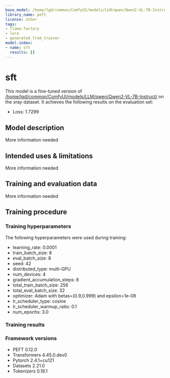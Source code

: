 ```yaml
---
base_model: /home/lgd/common/ComfyUI/models/LLM/qwen/Qwen2-VL-7B-Instruct/
library_name: peft
license: other
tags:
- llama-factory
- lora
- generated_from_trainer
model-index:
- name: sft
  results: []
---
```


<!-- This model card has been generated automatically according to the information the Trainer had access to. You
should probably proofread and complete it, then remove this comment. -->

# sft

This model is a fine-tuned version of [/home/lgd/common/ComfyUI/models/LLM/qwen/Qwen2-VL-7B-Instruct/](https://huggingface.co//home/lgd/common/ComfyUI/models/LLM/qwen/Qwen2-VL-7B-Instruct/) on the xray dataset.
It achieves the following results on the evaluation set:
- Loss: 1.7299

## Model description

More information needed

## Intended uses & limitations

More information needed

## Training and evaluation data

More information needed

## Training procedure

### Training hyperparameters

The following hyperparameters were used during training:
- learning_rate: 0.0001
- train_batch_size: 8
- eval_batch_size: 8
- seed: 42
- distributed_type: multi-GPU
- num_devices: 4
- gradient_accumulation_steps: 8
- total_train_batch_size: 256
- total_eval_batch_size: 32
- optimizer: Adam with betas=(0.9,0.999) and epsilon=1e-08
- lr_scheduler_type: cosine
- lr_scheduler_warmup_ratio: 0.1
- num_epochs: 3.0

### Training results



### Framework versions

- PEFT 0.12.0
- Transformers 4.45.0.dev0
- Pytorch 2.4.1+cu121
- Datasets 2.21.0
- Tokenizers 0.19.1